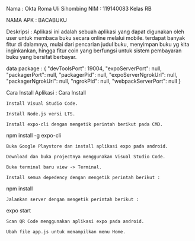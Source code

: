 Nama : Okta Roma Uli Sihombing
NIM : 119140083
Kelas RB

NAMA APK : 
BACABUKU

Deskripsi : 
Aplikasi ini adalah sebuah aplikasi yang dapat digunakan oleh user untuk membaca buku secara online melalui mobile.
terdapat banyak fitur di dalamnya, mulai dari pencarian judul buku, menyimpan buku yg kita inginkankan, hingga fitur coin yang berfungsi untuk sistem pembayaran buku yang bersifat berbayar.

data package  :
{
  "devToolsPort": 19004,
  "expoServerPort": null,
  "packagerPort": null,
  "packagerPid": null,
  "expoServerNgrokUrl": null,
  "packagerNgrokUrl": null,
  "ngrokPid": null,
  "webpackServerPort": null
}

Cara Install Aplikasi : 
Cara Install

    Install Visual Studio Code.

    Install Node.js versi LTS.

    Install expo-cli dengan mengetik perintah berikut pada CMD.

npm install -g expo-cli

    Buka Google Playstore dan install aplikasi expo pada android.

    Download dan buka projectnya menggunakan Visual Studio Code.

    Buka terminal baru view -> Terminal.

    Install semua depedency dengan mengetik perintah berikut :

npm install

    Jalankan server dengan mengetik perintah berikut :

expo start

    Scan QR Code menggunakan aplikasi expo pada android.

    Ubah file app.js untuk menampilkan menu Home.
